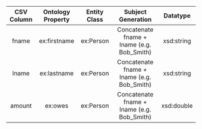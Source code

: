 | CSV Column | Ontology Property | Entity Class | Subject Generation                       | Datatype   |
|:----------:|:-----------------:|:------------:|:----------------------------------------:|:----------:|
| fname	     | ex:firstname 	 | ex:Person 	|Concatenate fname + lname (e.g. Bob_Smith)| xsd:string |
| lname	     | ex:lastname 	     | ex:Person 	|Concatenate fname + lname (e.g. Bob_Smith)| xsd:string |
| amount	 | ex:owes 	         | ex:Person 	|Concatenate fname + lname (e.g. Bob_Smith)| xsd:double | 
